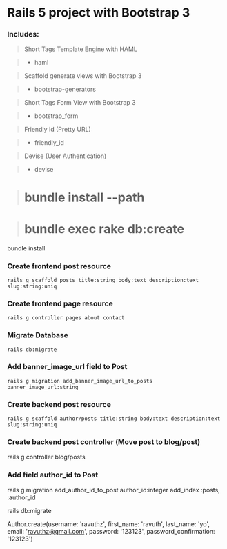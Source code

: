 # Rails 5 project with Bootstrap 3

### Includes:

> Short Tags Template Engine with HAML

> * haml

> Scaffold generate views with Bootstrap 3

> * bootstrap-generators

> Short Tags Form View with Bootstrap 3

> * bootstrap_form

> Friendly Id (Pretty URL)

> * friendly_id

> Devise (User Authentication)

> * devise

> # bundle install --path

> # bundle exec rake db:create

bundle install

### Create frontend post resource
```
rails g scaffold posts title:string body:text description:text slug:string:uniq
```

### Create frontend page resource
```
rails g controller pages about contact
```
### Migrate Database
```
rails db:migrate
```
### Add banner_image_url field to Post
```
rails g migration add_banner_image_url_to_posts banner_image_url:string
```

### Create backend post resource
```
rails g scaffold author/posts title:string body:text description:text slug:string:uniq
```

### Create backend post controller (Move post to blog/post)
rails g controller blog/posts

### Add field author_id to Post
rails g migration add_author_id_to_post author_id:integer
add_index :posts, :author_id

rails db:migrate

Author.create(username: 'ravuthz', first_name: 'ravuth', last_name: 'yo', email: 'ravuthz@gmail.com', password: '123123', password_confirmation: '123123')
